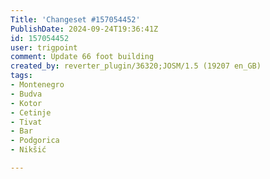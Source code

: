 ```yaml
---
Title: 'Changeset #157054452'
PublishDate: 2024-09-24T19:36:41Z
id: 157054452
user: trigpoint
comment: Update 66 foot building
created_by: reverter_plugin/36320;JOSM/1.5 (19207 en_GB)
tags:
- Montenegro
- Budva
- Kotor
- Cetinje
- Tivat
- Bar
- Podgorica
- Nikšić

---
```

